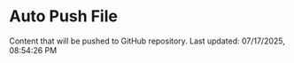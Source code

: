 # Auto Push File

Content that will be pushed to GitHub repository.
Last updated: 07/17/2025, 08:54:26 PM